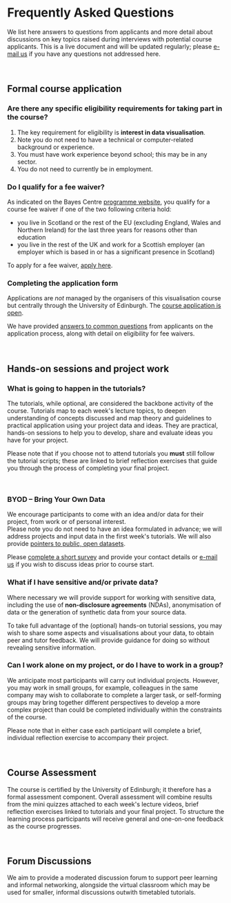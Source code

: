 # Frequently Asked Questions

We list here answers to questions from applicants and more detail about discussions on key topics raised during interviews with potential course applicants. This is a live document and will be updated regularly; please [e-mail us](mailto:datavisonline@gmail.com) if you have any questions not addressed here. 
<p>&nbsp;</p>


## Formal course application 

### Are there any specific eligibility requirements for taking part in the course?

1. The key requirement for eligibility is __interest in data visualisation__. 
1. Note you do not need to have a technical or computer-related background or experience.
1. You must have work experience beyond school; this may be in any sector. 
1. You do not need to currently be in employment. 

### Do I qualify for a fee waiver?

As indicated on the Bayes Centre [programme website](https://www.ed.ac.uk/bayes/about-us/our-work/education/workforce-development/eligibility-funding), you qualify for a course fee waiver if one of the two following criteria hold: 
* you live in Scotland or the rest of the EU (excluding England, Wales and Northern Ireland) for the last three years for reasons other than education
* you live in the rest of the UK and work for a Scottish employer (an employer which is based in or has a significant presence in Scotland)

To apply for a fee waiver, [apply here](https://www.ed.ac.uk/bayes/about-us/our-work/education/workforce-development/funding/eligibility-for-funding).

### Completing the application form

Applications are _not_ managed by the organisers of this visualisation course but centrally through the University of Edinburgh. The [course application is open](https://www.ed.ac.uk/bayes/about-us/our-work/education/workforce-development/how-to-apply). 

We have provided [answers to common questions](how_to_apply.md) from applicants on the application process, along with detail on eligibility for fee waivers.
<p>&nbsp;</p>

## Hands-on sessions and project work

### What is going to happen in the tutorials? 

The tutorials, while optional, are considered the backbone activity of the course. Tutorials map to each week's lecture topics, to deepen understanding of concepts discussed and map theory and guidelines to practical application using your project data and ideas. They are practical, hands-on sessions to help you to develop, share and evaluate ideas you have for your project.  

Please note that if you choose not to attend tutorials you **must** still follow the tutorial scripts; these are linked to brief reflection exercises that guide you through the process of completing your final project. 
<p>&nbsp;</p>


### BYOD &ndash; Bring Your Own Data 

We encourage participants to come with an idea and/or data for their project, from work or of personal interest.  
Please note you do not need to have an idea formulated in advance; we will address projects and input data in the first week's tutorials. We will also provide [pointers to public, open datasets](organisation.md#byod).

Please [complete a short survey](https://forms.gle/4Z6wTZkoHMsNL5Yu5) and provide your contact details or [e-mail us](mailto:datavisonline@gmail.com) if you wish to discuss ideas prior to course start. 


### What if I have sensitive and/or private data? 

Where necessary we will provide support for working with sensitive data, including the use of __non-disclosure agreements__ (NDAs), anonymisation of data or the generation of synthetic data from your source data. 

To take full advantage of the (optional) hands-on tutorial sessions, you may wish to share some aspects and visualisations about your data, to obtain peer and tutor feedback. We will provide guidance for doing so without revealing sensitive information. 

### Can I work alone on my project, or do I have to work in a group? 

We anticipate most participants will carry out individual projects. However, you may work in small groups, for example, colleagues in the same company may wish to collaborate to complete a larger task, or self-forming groups may bring together different perspectives to develop a more complex project than could be completed individually within the constraints of the course. 

Please note that in either case each participant will complete a brief, individual reflection exercise to accompany their project.
<p>&nbsp;</p>


## Course Assessment

The course is certified by the University of Edinburgh; it therefore has a formal assessment component. Overall assessment will combine results from the mini quizzes attached to each week's lecture videos, brief reflection exercises linked to tutorials and your final project. To structure the learning process participants will receive general and one-on-one feedback as the course progresses.
<p>&nbsp;</p>


## Forum Discussions

We aim to provide a moderated discussion forum to support peer learning and informal networking, alongside the virtual classroom which may be used for smaller, informal discussions outwith timetabled tutorials. 
<p>&nbsp;</p>
